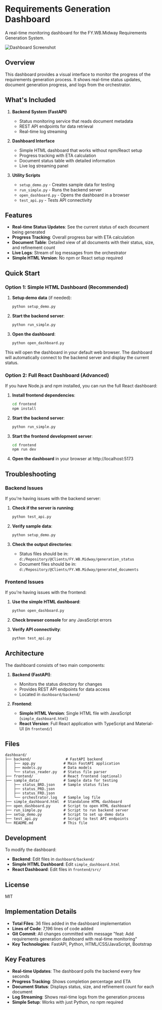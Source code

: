 # Requirements Generation Dashboard

A real-time monitoring dashboard for the FY.WB.Midway Requirements Generation System.

![Dashboard Screenshot](https://via.placeholder.com/800x450?text=Requirements+Generation+Dashboard)

## Overview

This dashboard provides a visual interface to monitor the progress of the requirements generation process. It shows real-time status updates, document generation progress, and logs from the orchestrator.

## What's Included

1. **Backend System (FastAPI)**
   - Status monitoring service that reads document metadata
   - REST API endpoints for data retrieval
   - Real-time log streaming

2. **Dashboard Interface**
   - Simple HTML dashboard that works without npm/React setup
   - Progress tracking with ETA calculation
   - Document status table with detailed information
   - Live log streaming panel

3. **Utility Scripts**
   - `setup_demo.py` - Creates sample data for testing
   - `run_simple.py` - Runs the backend server
   - `open_dashboard.py` - Opens the dashboard in a browser
   - `test_api.py` - Tests API connectivity

## Features

- **Real-time Status Updates**: See the current status of each document being generated
- **Progress Tracking**: Overall progress bar with ETA calculation
- **Document Table**: Detailed view of all documents with their status, size, and refinement count
- **Live Logs**: Stream of log messages from the orchestrator
- **Simple HTML Version**: No npm or React setup required

## Quick Start

### Option 1: Simple HTML Dashboard (Recommended)

1. **Setup demo data** (if needed):
   ```bash
   python setup_demo.py
   ```

2. **Start the backend server**:
   ```bash
   python run_simple.py
   ```

3. **Open the dashboard**:
   ```bash
   python open_dashboard.py
   ```

This will open the dashboard in your default web browser. The dashboard will automatically connect to the backend server and display the current status.

### Option 2: Full React Dashboard (Advanced)

If you have Node.js and npm installed, you can run the full React dashboard:

1. **Install frontend dependencies**:
   ```bash
   cd frontend
   npm install
   ```

2. **Start the backend server**:
   ```bash
   python run_simple.py
   ```

3. **Start the frontend development server**:
   ```bash
   cd frontend
   npm run dev
   ```

4. **Open the dashboard** in your browser at http://localhost:5173

## Troubleshooting

### Backend Issues

If you're having issues with the backend server:

1. **Check if the server is running**:
   ```bash
   python test_api.py
   ```

2. **Verify sample data**:
   ```bash
   python setup_demo.py
   ```

3. **Check the output directories**:
   - Status files should be in: `d:/Repository/@Clients/FY.WB.Midway/generation_status`
   - Document files should be in: `d:/Repository/@Clients/FY.WB.Midway/generated_documents`

### Frontend Issues

If you're having issues with the frontend:

1. **Use the simple HTML dashboard**:
   ```bash
   python open_dashboard.py
   ```

2. **Check browser console** for any JavaScript errors

3. **Verify API connectivity**:
   ```bash
   python test_api.py
   ```

## Architecture

The dashboard consists of two main components:

1. **Backend (FastAPI)**: 
   - Monitors the status directory for changes
   - Provides REST API endpoints for data access
   - Located in `dashboard/backend/`

2. **Frontend**:
   - **Simple HTML Version**: Single HTML file with JavaScript (`simple_dashboard.html`)
   - **React Version**: Full React application with TypeScript and Material-UI (in `frontend/`)

## Files

```
dashboard/
├── backend/                # FastAPI backend
│   ├── app.py             # Main FastAPI application
│   ├── models.py          # Data models
│   └── status_reader.py   # Status file parser
├── frontend/              # React frontend (optional)
├── sample_data/           # Sample data for testing
│   ├── status_BRD.json    # Sample status files
│   ├── status_PRD.json
│   ├── status_FRD.json
│   └── orchestrator.log   # Sample log file
├── simple_dashboard.html  # Standalone HTML dashboard
├── open_dashboard.py      # Script to open HTML dashboard
├── run_simple.py          # Script to run backend server
├── setup_demo.py          # Script to set up demo data
├── test_api.py            # Script to test API endpoints
└── README.md              # This file
```

## Development

To modify the dashboard:

- **Backend**: Edit files in `dashboard/backend/`
- **Simple HTML Dashboard**: Edit `simple_dashboard.html`
- **React Dashboard**: Edit files in `frontend/src/`

## License

MIT

## Implementation Details

- **Total Files**: 36 files added in the dashboard implementation
- **Lines of Code**: 7,196 lines of code added
- **Git Commit**: All changes committed with message "feat: Add requirements generation dashboard with real-time monitoring"
- **Key Technologies**: FastAPI, Python, HTML/CSS/JavaScript, Bootstrap

## Key Features

- **Real-time Updates**: The dashboard polls the backend every few seconds
- **Progress Tracking**: Shows completion percentage and ETA
- **Document Status**: Displays status, size, and refinement count for each document
- **Log Streaming**: Shows real-time logs from the generation process
- **Simple Setup**: Works with just Python, no npm required